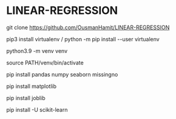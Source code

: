 # LINEAR-REGRESSION

git clone https://github.com/OusmanHamit/LINEAR-REGRESSION

pip3 install virtualenv / python -m pip install --user virtualenv

python3.9 -m venv venv

source PATH/venv/bin/activate

pip install pandas numpy seaborn missingno

pip install matplotlib

pip install joblib

pip install -U scikit-learn
